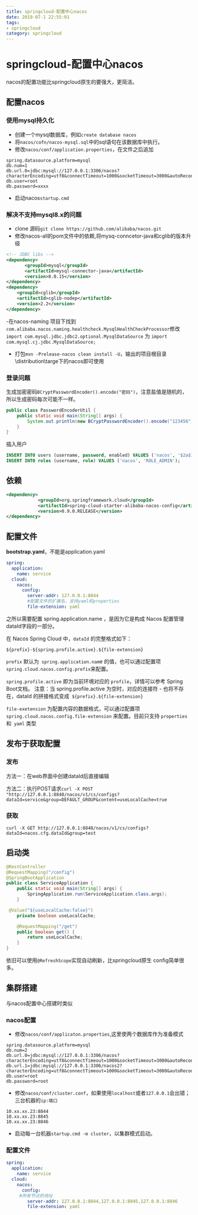 ```yaml
---
title: springcloud-配置中心nacos
date: 2019-07-1 22:55:01
tags: 
- springcloud
category: springcloud
---
```


# springcloud-配置中心nacos
nacos的配置功能比springcloud原生的要强大，更简洁。
<!--more-->


## 配置nacos

### 使用mysql持久化

- 创建一个mysql数据库，例如`create database nacos`
- 将`nacos/cofn/nacos-mysql.sql`中的sql语句在该数据库中执行。
- 修改`nacos/conf/application.properties`，在文件之后追加
```properites
spring.datasource.platform=mysql
db.num=1
db.url.0=jdbc:mysql://127.0.0.1:3306/nacos?characterEncoding=utf8&connectTimeout=1000&socketTimeout=3000&autoReconnect=true&serverTimezone=GMT
db.user=root
db.password=xxxx
```
- 启动nacos`startup.cmd`

### 解决不支持mysql8.x的问题
- clone 源码`git clone https://github.com/alibaba/nacos.git`
- 修改nacos-all的pom文件中的依赖,将mysq-conncetor-java和cglib的版本升级
```xml
<!-- JDBC libs -->
<dependency>
       <groupId>mysql</groupId>
       <artifactId>mysql-connector-java</artifactId>
       <version>8.0.15</version>
</dependency>
<dependency>
    <groupId>cglib</groupId>
    <artifactId>cglib-nodep</artifactId>
    <version>2.2</version> 
</dependency>
```
-在nacos-naming 项目下找到` com.alibaba.nacos.naming.healthcheck.MysqlHealthCheckProcessor`修改 `import com.mysql.jdbc.jdbc2.optional.MysqlDataSource` 为   `import com.mysql.cj.jdbc.MysqlDataSource;`
- 打包`mvn -Prelease-nacos clean install -U`，输出的项目根目录\distribution\targe下的nacos即可使用

### 登录问题
生成加密密码`BCryptPasswordEncoder().encode("密码")`，注意盐值是随机的，所以生成密码每次可能不一样。
```java
public class PasswordEncoderUtil {
    public static void main(String[] args) {
        System.out.println(new BCryptPasswordEncoder().encode("123456"));
    }
}
```
插入用户
```sql
INSERT INTO users (username, password, enabled) VALUES ('nacos', '$2a$10$EuWPZHzz32dJN7jexM34MOeYirDdFAZm2kuWj7VEOJhhZkDrxfvUu', TRUE);
INSERT INTO roles (username, role) VALUES ('nacos', 'ROLE_ADMIN');
```
 
## 依赖
```xml
<dependency>
            <groupId>org.springframework.cloud</groupId>
            <artifactId>spring-cloud-starter-alibaba-nacos-config</artifactId>
            <version>0.9.0.RELEASE</version>
</dependency>
```

## 配置文件
**bootstrap.yaml**，不能是application.yaml
```yaml
spring:
  application:
    name: service
  cloud:
    nacos:
      config:
        server-addr: 127.0.0.1:8844
        #配置文件的扩展名，支持yaml和properties
        file-extension: yaml
```
之所以需要配置 spring.application.name ，是因为它是构成 Nacos 配置管理 dataId字段的一部分。

在 Nacos Spring Cloud 中，`dataId` 的完整格式如下：

`${prefix}-${spring.profile.active}.${file-extension}`

`prefix` 默认为` spring.application.nam`e 的值，也可以通过配置项 `spring.cloud.nacos.config.prefix`来配置。

`spring.profile.active` 即为当前环境对应的 `profile`，详情可以参考 Spring Boot文档。 注意：当 spring.profile.active 为空时，对应的连接符 - 也将不存在，dataId 的拼接格式变成` ${prefix}.${file-extension}`

`file-exetension` 为配置内容的数据格式，可以通过配置项 `spring.cloud.nacos.config.file-extension` 来配置。目前只支持 `properties` 和` yaml` 类型

## 发布于获取配置
### 发布

方法一：在web界面中创建dataId后直接编辑

方法二：执行POST请求`curl -X POST "http://127.0.0.1:8848/nacos/v1/cs/configs?dataId=service&group=DEFAULT_GROUP&content=useLocalCache=true`
### 获取

`curl -X GET http://127.0.0.1:8848/nacos/v1/cs/configs?dataId=nacos.cfg.dataId&group=test`

## 启动类
```java
@RestController
@RequestMapping("/config")
@SpringBootApplication
public class ServiceApplication {
    public static void main(String[] args) {
        SpringApplication.run(ServiceApplication.class,args);
    }

 @Value("${useLocalCache:false}")
    private boolean useLocalCache;

    @RequestMapping("/get")
    public boolean get() {
        return useLocalCache;
    }
}
```
依旧可以使用`@RefreshScope`实现自动刷新，比springcloud原生 config简单很多。


## 集群搭建

与nacos配置中心搭建时类似

### nacos配置
- 修改`nacos/conf/applicaton.properties`,这里使两个数据库作为准备模式
```properties
spring.datasource.platform=mysql
db.num=2
db.url.0=jdbc:mysql://127.0.0.1:3306/nacos?characterEncoding=utf8&connectTimeout=1000&socketTimeout=3000&autoReconnect=true&serverTimezone=GMT
db.url.1=jdbc:mysql://127.0.0.1:3306/nacos2?characterEncoding=utf8&connectTimeout=1000&socketTimeout=3000&autoReconnect=true&serverTimezone=GMT
db.user=root
db.password=root
```

- 修改`nacos/conf/cluster.conf`，如果使用`localhost`或者`127.0.0.1`会出错；三台机器的`ip:端口`
```
10.xx.xx.23:8844
10.xx.xx.23:8845
10.xx.xx.23:8846
```
- 启动每一台机器`startup.cmd -m cluster`，以集群模式启动。

### 配置文件
```yaml
spring:
  application:
    name: service
  cloud:
    nacos:
      config:
	 #所有节点的地址
        server-addr: 127.0.0.1:8844,127.0.0.1:8845,127.0.0.1:8846
        file-extension: yaml
```
